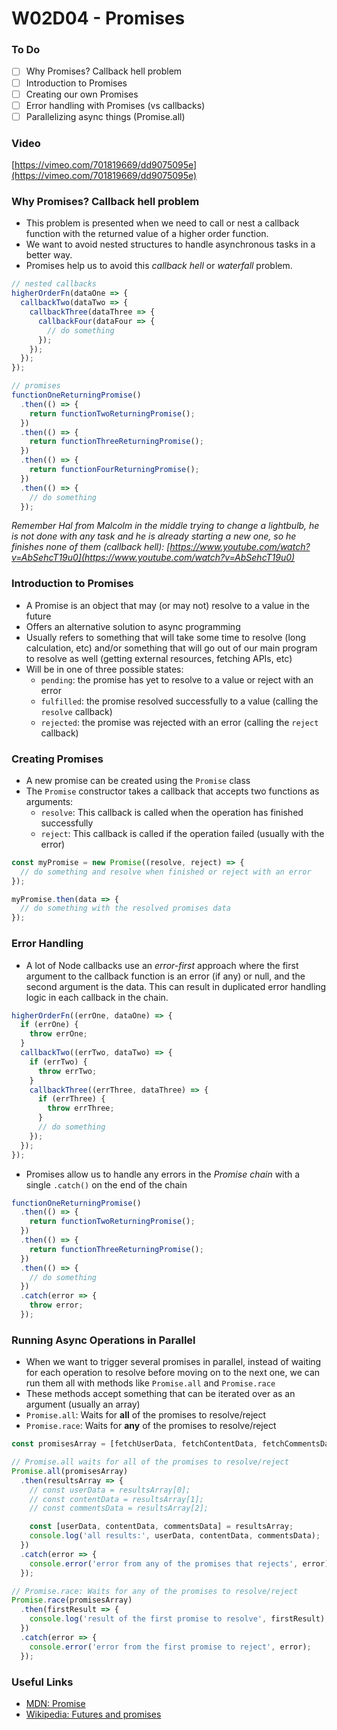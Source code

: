 # W02D04 - Promises

### To Do

- [ ] Why Promises? Callback hell problem
- [ ] Introduction to Promises
- [ ] Creating our own Promises
- [ ] Error handling with Promises (vs callbacks)
- [ ] Parallelizing async things (Promise.all)

### Video

[https://vimeo.com/701819669/dd9075095e](https://vimeo.com/701819669/dd9075095e)

### Why Promises? Callback hell problem

- This problem is presented when we need to call or nest a callback function with the returned value of a higher order function.
- We want to avoid nested structures to handle asynchronous tasks in a better way.
- Promises help us to avoid this _callback hell_ or _waterfall_ problem.

```javascript
// nested callbacks
higherOrderFn(dataOne => {
  callbackTwo(dataTwo => {
    callbackThree(dataThree => {
      callbackFour(dataFour => {
        // do something
      });
    });
  });
});

// promises
functionOneReturningPromise()
  .then(() => {
    return functionTwoReturningPromise();
  })
  .then(() => {
    return functionThreeReturningPromise();
  })
  .then(() => {
    return functionFourReturningPromise();
  })
  .then(() => {
    // do something
  });
```

_Remember Hal from Malcolm in the middle trying to change a lightbulb, he is not done with any task and he is already starting a new one, so he finishes none of them (callback hell): [https://www.youtube.com/watch?v=AbSehcT19u0](https://www.youtube.com/watch?v=AbSehcT19u0)_

### Introduction to Promises

- A Promise is an object that may (or may not) resolve to a value in the future
- Offers an alternative solution to async programming
- Usually refers to something that will take some time to resolve (long calculation, etc) and/or something that will go out of our main program to resolve as well (getting external resources, fetching APIs, etc)
- Will be in one of three possible states:
  - `pending`: the promise has yet to resolve to a value or reject with an error
  - `fulfilled`: the promise resolved successfully to a value (calling the `resolve` callback)
  - `rejected`: the promise was rejected with an error (calling the `reject` callback)

### Creating Promises

- A new promise can be created using the `Promise` class
- The `Promise` constructor takes a callback that accepts two functions as arguments:
  - `resolve`: This callback is called when the operation has finished successfully
  - `reject`: This callback is called if the operation failed (usually with the error)

```js
const myPromise = new Promise((resolve, reject) => {
  // do something and resolve when finished or reject with an error
});

myPromise.then(data => {
  // do something with the resolved promises data
});
```

### Error Handling

- A lot of Node callbacks use an _error-first_ approach where the first argument to the callback function is an error (if any) or null, and the second argument is the data. This can result in duplicated error handling logic in each callback in the chain.

```js
higherOrderFn((errOne, dataOne) => {
  if (errOne) {
    throw errOne;
  }
  callbackTwo((errTwo, dataTwo) => {
    if (errTwo) {
      throw errTwo;
    }
    callbackThree((errThree, dataThree) => {
      if (errThree) {
        throw errThree;
      }
      // do something
    });
  });
});
```

- Promises allow us to handle any errors in the _Promise chain_ with a single `.catch()` on the end of the chain

```js
functionOneReturningPromise()
  .then(() => {
    return functionTwoReturningPromise();
  })
  .then(() => {
    return functionThreeReturningPromise();
  })
  .then(() => {
    // do something
  })
  .catch(error => {
    throw error;
  });
```

### Running Async Operations in Parallel

- When we want to trigger several promises in parallel, instead of waiting for each operation to resolve before moving on to the next one, we can run them all with methods like `Promise.all` and `Promise.race`
- These methods accept something that can be iterated over as an argument (usually an array)
- `Promise.all`: Waits for **all** of the promises to resolve/reject
- `Promise.race`: Waits for **any** of the promises to resolve/reject

```js
const promisesArray = [fetchUserData, fetchContentData, fetchCommentsData];

// Promise.all waits for all of the promises to resolve/reject
Promise.all(promisesArray)
  .then(resultsArray => {
    // const userData = resultsArray[0];
    // const contentData = resultsArray[1];
    // const commentsData = resultsArray[2];

    const [userData, contentData, commentsData] = resultsArray;
    console.log('all results:', userData, contentData, commentsData);
  })
  .catch(error => {
    console.error('error from any of the promises that rejects', error);
  });

// Promise.race: Waits for any of the promises to resolve/reject
Promise.race(promisesArray)
  .then(firstResult => {
    console.log('result of the first promise to resolve', firstResult);
  })
  .catch(error => {
    console.error('error from the first promise to reject', error);
  });
```

### Useful Links

- [MDN: Promise](https://developer.mozilla.org/en-US/docs/Web/JavaScript/Reference/Global_Objects/Promise/prototype)
- [Wikipedia: Futures and promises](https://en.wikipedia.org/wiki/Futures_and_promises)
